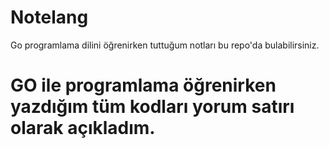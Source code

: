 # Notelang
Go programlama dilini öğrenirken tuttuğum notları bu repo'da bulabilirsiniz.

# GO ile programlama öğrenirken yazdığım tüm kodları yorum satırı olarak açıkladım.
